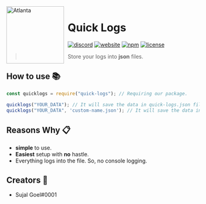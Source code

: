 <img width="150" height="150" align="left" style="float: left; margin: 0 10px 0 0;" alt="Atlanta" src="https://cdn.discordapp.com/attachments/787614573833486376/798170524794355752/quick-logs.png"> 
 
# Quick Logs

[![discord](https://img.shields.io/discord/788857247337938945.svg?logo=discord&colorB=7289DA)](http://db.quickdevs.studio/discord)
[![website](https://img.shields.io/website?down_color=ff0000&down_message=offline&up_color=00ff00&up_message=online&url=https://db.quickdevs.studio)](https://db.quickdevs.studio)
[![npm](https://img.shields.io/npm/v/quick-logs)](https://npmjs.org/quick-logs)
[![license](https://img.shields.io/github/license/sujalgoel/quick-logs)](https://github.com/sujalgoel/quick-logs/blob/master/LICENSE)

> Store your logs into **json** files.

## How to use 📚

```js
const quicklogs = require("quick-logs"); // Requiring our package.

quicklogs("YOUR_DATA"); // It will save the data in quick-logs.json file.
quicklogs("YOUR_DATA", 'custom-name.json'); // It will save the data in custom-name.json file.
```

## Reasons **Why** 📋

- **simple** to use.
- **Easiest** setup with **no** hastle.
- Everything logs into the file. So, no console logging.

## **Creators** 💖

- Sujal Goel#0001
